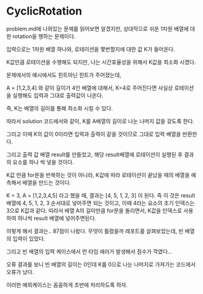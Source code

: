 # CyclicRotation

problem.md에 나와있는 문제를 읽어보면 알겠지만, 상대적으로 쉬운 1차원 배열에 대한 rotation을 행하는 문제이다.



입력으로는 1차원 배열 하나와, 로테이션을 몇번할지에 대한 값 K가 들어온다.

K값만큼 로테이션을 수행해도 되지만, 나는 시간효율성을 위해서 K값을 최소화 시켰다.

문제에서의 예시에서도 힌트아닌 힌트가 주어졌는데,

A = [1,2,3,4] 와 같이 길이가 4인 배열에 대해서, K=4로 주어진다면 사실상 로테이션을 실행해도 입력과 그대로 출력값이 나온다.

즉, K는 배열의 길이를 통해 최소화 시킬 수 있다.

따라서 solution 코드에서와 같이, K를 A배열의 길이로 나눈 나머지 값을 갖도록 한다.

그리고 이때 K의 값이 0이라면 입력과 출력이 같을 것이므로 그대로 입력 배열을 반환한다.



그리고 출력 값 배열 result를 만들었고, 해당 result배열에 로테이션이 실행된 후 결과의 요소를 하나 씩 넣을 것이다.

K값 만큼 for문을 반복하는 것이 아니라, K값에 따라 로테이션이 끝났을 때의 배열을 예측해서 배열을 만드는 것이다.

K = 3, A = [1,2,3,4,5] 라고 했을 때, 결과는 [4, 5, 1, 2, 3] 이 된다. 즉 이 것은 result배열에 4, 5, 1, 2, 3 순서대로 넣어주면 되는 것이고, 이때 4라는 요소의 초기 인덱스는 3으로 K값과 같다. 따라서 배열 A의 길이만큼 for문을 돌리면서, K값을 인덱스로 사용하여 하나씩 result 배열에 넣어주면된다.



이렇게 해서 결과는.. 87점이 나왔다. 무엇이 틀렸을까 레포트를 살펴보았는데, 빈 배열의 입력이 있었다.

그리고 빈 배열의 입력 케이스에서 런 타임 에러가 발생해서 점수가 깍였다...

오류 결과를 보니 빈 배열의 길이는 0인데 K를 0으로 나눈 나머지로 가져가는 코드에서 오류가 났다.

이러한 예외케이스는 꼼꼼하게 초반에 처리하도록 하자.